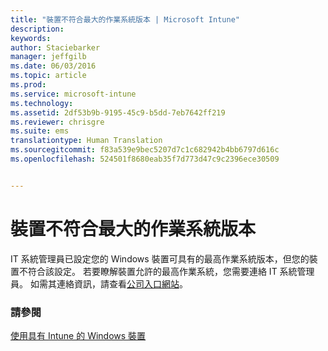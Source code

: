 ```yaml
---
title: "裝置不符合最大的作業系統版本 | Microsoft Intune"
description: 
keywords: 
author: Staciebarker
manager: jeffgilb
ms.date: 06/03/2016
ms.topic: article
ms.prod: 
ms.service: microsoft-intune
ms.technology: 
ms.assetid: 2df53b9b-9195-45c9-b5dd-7eb7642ff219
ms.reviewer: chrisgre
ms.suite: ems
translationtype: Human Translation
ms.sourcegitcommit: f83a539e9bec5207d7c1c682942b4bb6797d616c
ms.openlocfilehash: 524501f8680eab35f7d773d47c9c2396ece30509


---
```



# 裝置不符合最大的作業系統版本

IT 系統管理員已設定您的 Windows 裝置可具有的最高作業系統版本，但您的裝置不符合該設定。 若要瞭解裝置允許的最高作業系統，您需要連絡 IT 系統管理員。 如需其連絡資訊，請查看[公司入口網站](http://portal.manage.microsoft.com)。

### 請參閱
[使用具有 Intune 的 Windows 裝置](using-your-windows-device-with-intune.md)


<!--HONumber=Jun16_HO4-->


